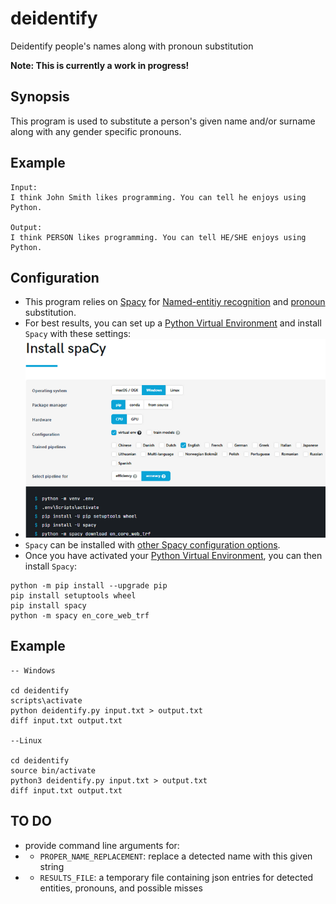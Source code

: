 # deidentify
Deidentify people's names along with pronoun substitution

**Note: This is currently a work in progress!**

## Synopsis

This program is used to substitute a person's given name and/or surname along with any gender specific pronouns.

## Example

```
Input:
I think John Smith likes programming. You can tell he enjoys using Python.

Output:
I think PERSON likes programming. You can tell HE/SHE enjoys using Python.
```

## Configuration

* This program relies on [Spacy](https://spacy.io/) for [Named-entitiy recognition](https://en.wikipedia.org/wiki/Named-entity_recognition) and [pronoun](https://en.wikipedia.org/wiki/Pronoun) substitution.
* For best results, you can set up a [Python Virtual Environment](https://docs.python.org/3/library/venv.html) and install `Spacy` with these settings:
* ![Spacy Settings](spacy_settings.png)
* `Spacy` can be installed with [other Spacy configuration options](https://spacy.io/usage).
* Once you have activated your [Python Virtual Environment](https://docs.python.org/3/library/venv.html), you can then install `Spacy`:

```shell
python -m pip install --upgrade pip
pip install setuptools wheel
pip install spacy
python -m spacy en_core_web_trf
```

## Example

```shell
-- Windows 

cd deidentify
scripts\activate
python deidentify.py input.txt > output.txt
diff input.txt output.txt

--Linux

cd deidentify
source bin/activate
python3 deidentify.py input.txt > output.txt
diff input.txt output.txt
```

## TO DO
* provide command line arguments for:
* * `PROPER_NAME_REPLACEMENT`: replace a detected name with this given string
* * `RESULTS_FILE`: a temporary file containing json entries for detected entities, pronouns, and possible misses
